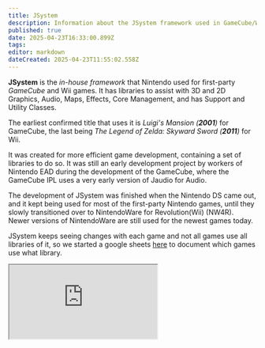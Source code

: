 ```yaml
---
title: JSystem
description: Information about the JSystem framework used in GameCube/Wii games
published: true
date: 2025-04-23T16:33:00.899Z
tags: 
editor: markdown
dateCreated: 2025-04-23T11:55:02.558Z
---
```


**JSystem** is the *in-house framework* that Nintendo used for first-party *GameCube* and Wii games. It has libraries to assist with 3D and 2D Graphics, Audio, Maps, Effects, Core Management, and has Support and Utility Classes.


The earliest confirmed title that uses it is *Luigi's Mansion (**2001**)* for GameCube, the last being *The Legend of Zelda: Skyward Sword (**2011**)* for Wii.

It was created for more efficient game development, containing a set of libraries to do so. It was still an early development project by workers of Nintendo EAD during the development of the GameCube, where the GameCube IPL uses a very early version of Jaudio for Audio.

The development of JSystem was finished when the Nintendo DS came out, and it kept being used for most of the first-party Nintendo games, until they slowly transitioned over to NintendoWare for Revolution(Wii) (NW4R). Newer versions of NintendoWare are still used for the newest games today.

JSystem keeps seeing changes with each game and not all games use all libraries of it, so we started a google sheets [here](https://docs.google.com/spreadsheets/d/1nqnZ0fd5eNJDafX8mzb3votSVnb3J4PHhqE7YIdVTzg/edit?pli=1&gid=0#gid=0) to document which games use what library.

<iframe src="https://docs.google.com/spreadsheets/d/e/2PACX-1vRAEOqmuv96s3kemhYDySA26kfm8JgPLlBxqj41Jd_smX82uAWoiKboebicWWUZOpgp6cHX9eE8u5f0/pubhtml?widget=true&amp;headers=false"></iframe>
